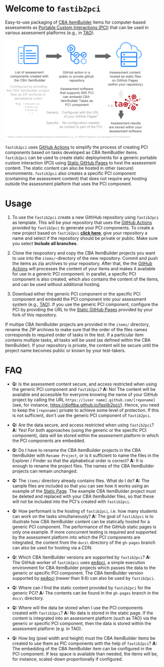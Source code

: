# Welcome to `fastib2pci`

Easy-to-use packaging of [CBA ItemBuilder](https://tba.dipf.de/en/infrastructure/software-development/cba-itembuilder-1) items for computer-based assessments as [Portable Custom Interactions (PCI)](https://www.imsglobal.org/assessment/interactions.html) that can be used in various assessment platforms (e.g., in [TAO](https://www.taotesting.com/)). 

![](READMEimage.png)

`fastib2pci` uses [GitHub Actions](https://github.com/features/actions) to simplify the process of creating PCI components based on tasks developed as CBA ItemBuidler items. `fastib2pci` can be used to create static deployments for a generic portable custom interaction (PCI) using [Static GitHub Pages](https://pages.github.com/) to host the assessment content. The static content can also be hosted in other (secure) environments. `fastib2pci` also creates a specific PCI component (containing the assessment content) that does not require any hosting outside the assessment platform that uses the PCI component.

# Usage

1. To use the `fastib2pci` create a new GithHub repository using `fastib2pci` as template. This will be your repository that uses the [GitHub Actions](https://github.com/features/actions) provided by `fastib2pci` to generate your PCI components. To create a new project based on `fastib2pci` **[click here](https://github.com/DIPFtba/fastib2pci/generate)**, give your repository a name and select if the repository should be private or public. Make sure you select **Include all branches**.

2. Clone the reopository and copy the CBA ItemBuilder projects you want to use into the `items/`-directory of the new repository. Commit and push the items as zip archives to your repository. After that, the the [GitHub Actions](https://github.com/features/actions) will processes the content of your items and makes it available for use in a generic PCI component. In parallel, a specific PCI component is also created, which also contains the content of the items, and can be used without additional hosting. 

3. Download either the generic PCI component or the specific PCI component and embedd the PCI component into your assessment system (e.g., [TAO](https://www.taotesting.com/)). If you use the generic PCI component, configure the PCI by providing the URL to the [Static GitHub Pages](https://pages.github.com/) provided by your fork of this repository. 

If multipe CBA ItemBuilder projects are provided in the `items/` directory, rename the ZIP archives to make sure that the order of the files names corresponds to required order of tasks in the test. If a particular item contains multiple tasks, all tasks will be used (as defined within the CBA ItemBuilder). If your repository is private, the content will be secure until the project name becomes public or known by your test-takers. 

# FAQ

- **Q:** Is the assessment content secure, and access restricted when using the generic PCI component and `fastib2pci`? **A:** No! The content will be available and accessible for everyone knowing the name of your GitHub project by calling the URL `https://[user name].github.com/[reponame]` (see, for instance, https://dipftba.github.io/fastib2pci/). Hence, you need to keep the `[reponame]` private to achieve some level of protection. If this is not sufficient, don't use the generic PCI component of `fastib2pci`.

- **Q:** Are the data secure, and access restricted when using `fastib2pci`? **A:** Yes! For both approaches (using the generic or the specific PCI component), data will be stored within the assessment platform in which the PCI components are embedded. 
 
- **Q:** Do I have to rename the CBA ItemBuilder projects in the CBA ItemBuilder with `Rename Project`, or is it sufficient to name the files in the Explorer / Finder so that the alphabetical order is correct? **A:**  It is enough to rename the project files. The names of the CBA ItemBuilder projects can remain unchanged. 
- **Q:** The `items/` directory already contains files. What do I do? **A:** The sample files are included so that you can see how it works using an example of the [Static Page](https://dipftba.github.io/fastib2pci/). The example CBA ItemBuilder project must be deleted and replaced with your CBA ItemBuilder files, so that these will not be included into the PCI's created with `fastib2pci`. 

- **Q:** How performant is the hosting of `fastib2pci`, i.e. how many students can work on the tasks simultaneously?  **A:** The goal of `fastib2pci` is to illustrate how CBA ItemBuilder content can be statically hosted for a generic PCI component. The performance of the GitHub static pages is only one example. If more concurrent testing is required and supported by the assessment platform into which the PCI components are integrated, the content from the `docs\` directory of the `gh-pages` branch can also be used for hosting via a CDN. 

- **Q:** Which CBA ItemBuilder versions are supported by `fastib2pci`? **A:** The GitHub worker of `fastib2pci` uses [ee4pci](https://github.com/DIPFtba/ee4pci), a simple execution environment for CBA ItemBuilder projects which passes the data to the generic or specific PCI component. The CBA ItemBuilder version supported by [ee4pci](https://github.com/DIPFtba/ee4pci) (newer than 9.6) can also be used by `fastib2pci`. 

- **Q:** Where can I find the static content provided by `fastib2pci` for the generic PCI? **A:** The contents can be found in the `gh-pages` branch in the `docs\` directory. 

- **Q:** Where will the data be stored when I use the PCI components created with `fastib2pci`? **A:** No data is stored in the static page. If the content is integrated into an assessment platform (such as TAO) via the generic or specific PCI component, then the data is stored within the assessment platform (e.g. in TAO). 

- **Q:** How big (pixel width and height) must the CBA ItemBuilder items be created to use them as PIC components with the help of `fastib2pci`? **A:** The embedding of the CBA ItemBuilder item can be configured in the PCI component. If less space is available than needed, the items will be, for instance, scaled-down proportionally if configured. 